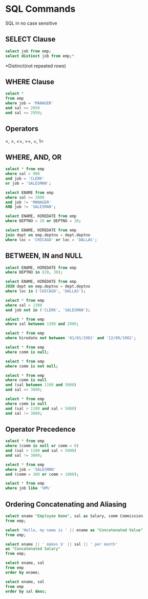 # SQL Commands
SQL in no case sensitive

## SELECT Clause
```SQL
select job from emp;
select distinct job from emp;*
```

*Distinct(not repeated rows)

## WHERE Clause
```SQL
select *
from emp
where job = 'MANAGER'
and sal >= 2850
and sal <= 2950;
```

## Operators
<, >, <=, >=, =, 1=

## WHERE, AND, OR
```SQL
select * from emp
where sal > 900
and job = 'CLERK'
or job = 'SALESMAN';

select ENAME from emp
where sal >= 2000
and job != 'MANAGER'
AND job != 'SALESMAN';

select ENAME, HIREDATE from emp
where DEPTNO = 20 or DEPTNO = 30;

select ENAME, HIREDATE from emp
join dept on emp.deptno = dept.deptno
where loc = 'CHICAGO' or loc = 'DALLAS';
```

## BETWEEN, IN and NULL
```SQL
select ENAME, HIREDATE from emp
where DEPTNO in (20, 30);

select ENAME, HIREDATE from emp
JOIN dept on emp.deptno = dept.deptno
where loc in ('CHICAGO', 'DALLAS');

select * from emp
where sal > 1300
and job not in ('CLERK', 'SALESMAN');

select * from emp
where sal between 1300 and 2000;

select * from emp
where hiredate not between '01/01/1981' and '12/09/1982';

select * from emp
where comm is null;

select * from emp
where comm is not null;

select * from emp
where comm is null
and (sal between 1100 and 5000)
and sal <> 3000;

select * from emp
where comm is null
and (sal > 1100 and sal < 5000)
and sal != 3000;
```

## Operator Precedence
```SQL
select * from emp
where (comm is null or comm = 0)
and (sal > 1100 and sal < 5000)
and sal != 3000;

select * from emp
where job = 'SALESMAN'
and (comm = 300 or comm > 1000);

select * from emp
where job like '%M%'
```

## Ordering Concatenating and Aliasing
```SQL
select ename "Employee Name", sal as Salary, comm Commission
from emp;

select 'Hello, my name is ' || ename as "Concatenated Value"
from emp;

select ename || ' makes $' || sal || ' per month'
as "Concatenated Salary"
from emp;

select ename, sal
from emp
order by ename;

select ename, sal
from emp
order by sal desc;
```
